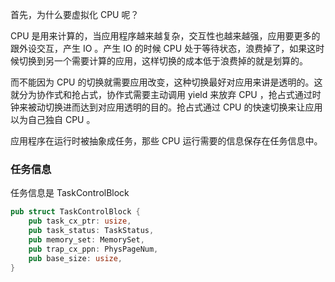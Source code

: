 首先，为什么要虚拟化 CPU 呢？

CPU 是用来计算的，当应用程序越来越复杂，交互性也越来越强，应用要更多的跟外设交互，产生 IO 。产生 IO 的时候 CPU 处于等待状态，浪费掉了，如果这时候切换到另一个需要计算的应用，这样切换的成本低于浪费掉的就是划算的。

而不能因为 CPU 的切换就需要应用改变，这种切换最好对应用来讲是透明的。这就分为协作式和抢占式，协作式需要主动调用 yield 来放弃 CPU ，抢占式通过时钟来被动切换进而达到对应用透明的目的。抢占式通过 CPU 的快速切换来让应用以为自己独自 CPU 。

应用程序在运行时被抽象成任务，那些 CPU 运行需要的信息保存在任务信息中。

### 任务信息

任务信息是 TaskControlBlock

```rust
pub struct TaskControlBlock {
    pub task_cx_ptr: usize,
    pub task_status: TaskStatus,
    pub memory_set: MemorySet,
    pub trap_cx_ppn: PhysPageNum,
    pub base_size: usize,
}
```

